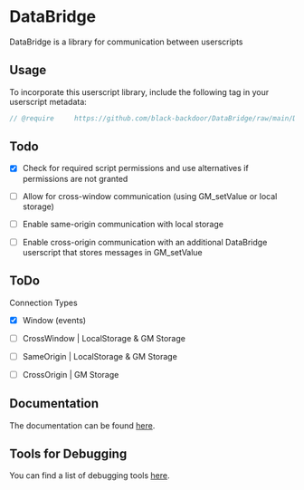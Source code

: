 # DataBridge
DataBridge is a library for communication between userscripts


## Usage

To incorporate this userscript library, include the following tag in your userscript metadata:

```js
// @require     https://github.com/black-backdoor/DataBridge/raw/main/DataBridge.lib.user.js
```

## Todo
- [x] Check for required script permissions and use alternatives if permissions are not granted
- [ ] Allow for cross-window communication (using GM_setValue or local storage)
- [ ] Enable same-origin communication with local storage
- [ ] Enable cross-origin communication with an additional DataBridge userscript that stores messages in GM_setValue


## ToDo
Connection Types
- [x] Window (events)
- [ ] CrossWindow | LocalStorage & GM Storage
- [ ] SameOrigin | LocalStorage & GM Storage
- [ ] CrossOrigin | GM Storage


## Documentation
The documentation can be found [here](docs.md).

## Tools for Debugging
You can find a list of debugging tools [here](https://github.com/black-backdoor/DataBridge/tree/main/tools).

